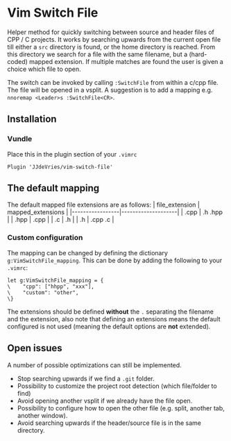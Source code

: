 # Vim Switch File
Helper method for quickly switching between source and header files of CPP / C projects.
It works by searching upwards from the current open file till either a `src` directory is found,
or the home directory is reached. From this directory we search for a file with the same filename,
but a (hard-coded) mapped extension. If multiple matches are found the user is given a choice which
file to open.

The switch can be invoked by calling `:SwitchFile` from within a c/cpp file. The file will be opened
in a vsplit. A suggestion is to add a mapping e.g. `nnoremap <Leader>s :SwitchFile<CR>`.

## Installation

### Vundle
Place this in the plugin section of your `.vimrc`
```
Plugin 'JJdeVries/vim-switch-file'
```

## The default mapping
The default mapped file extensions are as follows:
| file\_extension | mapped\_extensions |
|-----------------|--------------------|
|            .cpp |            .h .hpp |
|            .hpp |               .cpp |
|              .c |                 .h |
|              .h |            .cpp .c |

### Custom configuration
The mapping can be changed by defining the dictionary `g:VimSwitchFile_mapping`. This can be done by
adding the following to your `.vimrc`:
```
let g:VimSwitchFile_mapping = {
\    "cpp": ["hhpp", "xxx"],
\    "custom": "other",
\}
```

The extensions should be defined **without** the `.` separating the filename and the extension, also
note that defining an extensions means the default configured is not used (meaning the default options
are **not** extended).

## Open issues
A number of possible optimizations can still be implemented.

* Stop searching upwards if we find a `.git` folder.
* Possibility to customize the project root detection (which file/folder to find)
* Avoid opening another vsplit if we already have the file open.
* Possibility to configure how to open the other file (e.g. split, another tab, another window).
* Avoid searching upwards if the header/source file is in the same directory.
